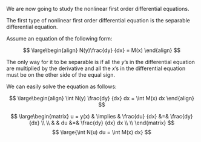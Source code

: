 We are now going to study the nonlinear first order differential equations.

The first type of nonlinear first order differential equation is the separable differential equation.

Assume an equation of the following form:

$$
\large\begin{align}
	N(y)\frac{dy}
			{dx} = M(x) 			 
\end{align}
$$

The only way for it to be separable is if all the $y$’s in the differential equation are multiplied by the derivative and all the $x$’s in the differential equation must be on the other side of the equal sign.


We can easily solve the equation as follows:

$$
\large\begin{align}
	\int N(y) \frac{dy} 
					{dx} dx = \int M(x) dx
\end{align}
$$


$$
\large\begin{matrix}
   u = y(x) 
		& \implies &
			\frac{du}
			    {dx} &=& \frac{dy}
							{dx} \\ \\
		& &
			du &=& \frac{dy}
						{dx} dx \\ \\
\end{matrix}
$$
$$
	\large{\int N(u) du = \int M(x) dx}
$$


